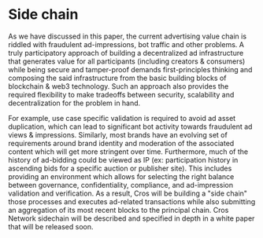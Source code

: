 # Side chain

As we have discussed in this paper, the current advertising value chain is riddled with fraudulent ad-impressions, bot traffic and other problems.  A truly participatory approach of building a decentralized ad infrastructure that generates value for all participants (including creators & consumers) while being secure and tamper-proof demands first-principles thinking and composing the said infrastructure from the basic building blocks of blockchain & web3 technology.  Such an approach also provides the required flexibility to make tradeoffs between security, scalability and decentralization for the problem in hand. &#x20;

For example, use case specific validation is required to avoid ad asset duplication, which can lead to significant bot activity towards fraudulent ad views & impressions. Similarly, most brands have an evolving set of requirements around brand identity and moderation of the associated content which will get more stringent over time. Furthermore, much of the history of ad-bidding could be viewed as IP (ex: participation history in ascending bids for a specific auction or publisher site). This includes providing an environment which allows for selecting the right balance between governance, confidentiality, compliance, and ad-impression validation and verification. As a result, Cros will be building a "side chain" those processes and executes ad-related transactions while also submitting an aggregation of its most recent blocks to the principal chain. Cros Network sidechain will be described and specified in depth in a white paper that will be released soon.
